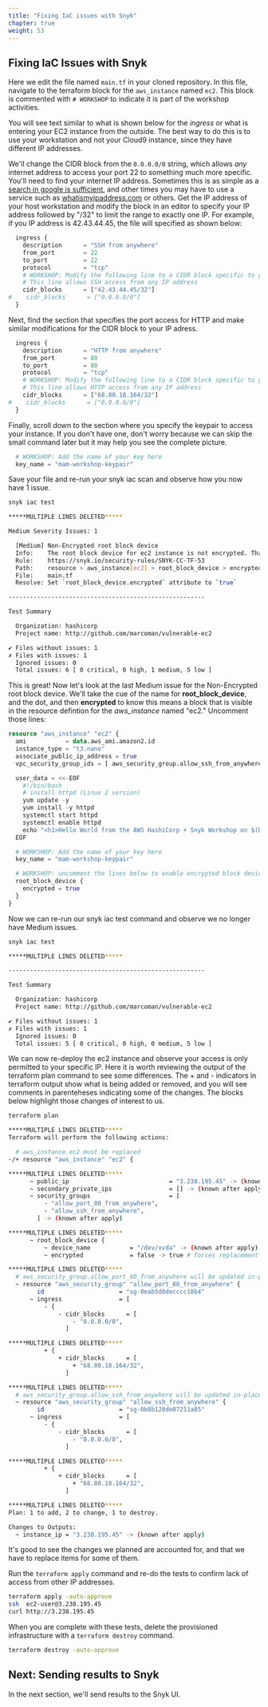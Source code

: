 ```yaml
---
title: "Fixing IaC issues with Snyk"
chapter: true
weight: 53
---
```


## Fixing IaC Issues with Snyk

Here we edit the file named `main.tf` in your cloned repository.  In this file, navigate to the terraform block for the `aws_instance` named `ec2`.  This block is commented with `# WORKSHOP` to indicate it is part of the workshop activities.

You will see text similar to what is shown below for the *ingress* or what is entering your EC2 instance from the outside.  The best way to do this is to use your workstation and not your Cloud9 instance, since they have different IP addresses.  

We'll change the CIDR block from the `0.0.0.0/0` string, which allows *any* internet address to access your port 22 to something much more specific.  You'll need to find your internet IP address.  Sometimes this is as simple as a [search in google is sufficient](https://www.google.com/search?q=what+is+my+ip&oq=what+is+my+ip), and other times you may have to use a service such as [whatismyipaddress.com](https://whatismyipaddress.com/) or others.  Get the IP address of your host workstation and modify the block in an editor to specify your IP address followed by "/32" to limit the range to exactly one IP.  For example, if you IP address is 42.43.44.45, the file will specified as shown below:

```terraform
  ingress {
    description      = "SSH from anywhere"
    from_port        = 22
    to_port          = 22
    protocol         = "tcp"
    # WORKSHOP: Modify the following line to a CIDR block specific to you, and uncomment the next line with 0.0.0.0
    # This line allows SSH access from any IP address
    cidr_blocks      = ["42.43.44.45/32"]
#    cidr_blocks      = ["0.0.0.0/0"]
  }
```

Next, find the section that specifies the port access for HTTP and make similar modifications for the CIDR block to your IP adress.

```terraform
  ingress {
    description      = "HTTP from anywhere"
    from_port        = 80
    to_port          = 80
    protocol         = "tcp"
    # WORKSHOP: Modify the following line to a CIDR block specific to you, and uncomment the next line with 0.0.0.0
    # This line allows HTTP access from any IP address
    cidr_blocks      = ["68.80.18.164/32"]
#    cidr_blocks      = ["0.0.0.0/0"]
  }

```

Finally, scroll down to the section where you specify the keypair to access your instance. If you don't have one, don't worry because we can skip the small command later but it may help you see the complete picture.

```terraform
  # WORKSHOP: Add the name of your key here
  key_name = "mam-workshop-keypair"
```

Save your file and re-run your snyk iac scan and observe how you now have 1 issue.

```bash
snyk iac test

*****MULTIPLE LINES DELETED*****

Medium Severity Issues: 1

  [Medium] Non-Encrypted root block device
  Info:    The root block device for ec2 instance is not encrypted. That should someone gain unauthorized access to the data they would be able to read the contents.
  Rule:    https://snyk.io/security-rules/SNYK-CC-TF-53
  Path:    resource > aws_instance[ec2] > root_block_device > encrypted
  File:    main.tf
  Resolve: Set `root_block_device.encrypted` attribute to `true`

-------------------------------------------------------

Test Summary

  Organization: hashicorp
  Project name: http://github.com/marcoman/vulnerable-ec2

✔ Files without issues: 1
✗ Files with issues: 1
  Ignored issues: 0
  Total issues: 6 [ 0 critical, 0 high, 1 medium, 5 low ]

```

This is great!  Now let's look at the last Medium issue for the Non-Encrypted root block device.  We'll take the cue of the name for **root_block_device**, and the dot, and then **encrypted** to know this means a block that is visible in the resource defintion for the *aws_instance* named "ec2."  Uncomment those lines:

```terraform
resource "aws_instance" "ec2" {
  ami           = data.aws_ami.amazon2.id
  instance_type = "t3.nano"
  associate_public_ip_address = true
  vpc_security_group_ids = [ aws_security_group.allow_ssh_from_anywhere.id, aws_security_group.allow_port_80_from_anywhere.id]

  user_data = <<-EOF
    #!/bin/bash
    # install httpd (Linux 2 version)
    yum update -y
    yum install -y httpd
    systemctl start httpd
    systemctl enable httpd
    echo "<h1>Hello World from the AWS HashiCorp + Snyk Workshop on $(hostname -f)</h1>" > /var/www/html/index.html
  EOF

  # WORKSHOP: Add the name of your key here
  key_name = "mam-workshop-keypair"

  # WORKSHOP: uncomment the lines below to enable encrypted block device
  root_block_device {
    encrypted = true
  }
}
```

Now we can re-run our snyk iac test command and observe we no longer have Medium issues.

```bash
snyk iac test

*****MULTIPLE LINES DELETED*****

-------------------------------------------------------

Test Summary

  Organization: hashicorp
  Project name: http://github.com/marcoman/vulnerable-ec2

✔ Files without issues: 1
✗ Files with issues: 1
  Ignored issues: 0
  Total issues: 5 [ 0 critical, 0 high, 0 medium, 5 low ]
```

We can now re-deploy the ec2 instance and observe your access is only permitted to your specific IP.  Here it is worth reviewing the output of the terraform plan command to see some differences.  The + and - indicators in terraform output show what is being added or removed, and you will see comments in parenteheses indicating some of the changes.  The blocks below highlight those changes of interest to us.

```bash
terraform plan

*****MULTIPLE LINES DELETED*****
Terraform will perform the following actions:

  # aws_instance.ec2 must be replaced
-/+ resource "aws_instance" "ec2" {

*****MULTIPLE LINES DELETED*****
      ~ public_ip                            = "3.238.195.45" -> (known after apply)
      ~ secondary_private_ips                = [] -> (known after apply)
      ~ security_groups                      = [
          - "allow_port_80_from_anywhere",
          - "allow_ssh_from_anywhere",
        ] -> (known after apply)

*****MULTIPLE LINES DELETED*****
      ~ root_block_device {
          ~ device_name           = "/dev/xvda" -> (known after apply)
          ~ encrypted             = false -> true # forces replacement

*****MULTIPLE LINES DELETED*****
  # aws_security_group.allow_port_80_from_anywhere will be updated in-place
  ~ resource "aws_security_group" "allow_port_80_from_anywhere" {
        id                     = "sg-0eab5d8decccc18b4"
      ~ ingress                = [
          - {
              - cidr_blocks      = [
                  - "0.0.0.0/0",
                ]

*****MULTIPLE LINES DELETED*****
          + {
              + cidr_blocks      = [
                  + "68.80.18.164/32",
                ]

*****MULTIPLE LINES DELETED*****
  # aws_security_group.allow_ssh_from_anywhere will be updated in-place
  ~ resource "aws_security_group" "allow_ssh_from_anywhere" {
        id                     = "sg-0b8b128de07211a85"
      ~ ingress                = [
          - {
              - cidr_blocks      = [
                  - "0.0.0.0/0",
                ]

*****MULTIPLE LINES DELETED*****
          + {
              + cidr_blocks      = [
                  + "68.80.18.164/32",
                ]

*****MULTIPLE LINES DELETED*****
Plan: 1 to add, 2 to change, 1 to destroy.

Changes to Outputs:
  ~ instance_ip = "3.238.195.45" -> (known after apply)
```

It's good to see the changes we planned are accounted for, and that we have to replace items for some of them.

Run the `terraform apply` command and re-do the tests to confirm lack of access from other IP addresses.

```bash
terraform apply -auto-approve
ssh  ec2-user@3.238.195.45
curl http://3.238.195.45
```

When you are complete with these tests, delete the provisioned infrastructure with a `terraform destroy` command.

```bash
terraform destroy -auto-approve
```

## Next: Sending results to Snyk
In the next section, we'll send results to the Snyk UI.
